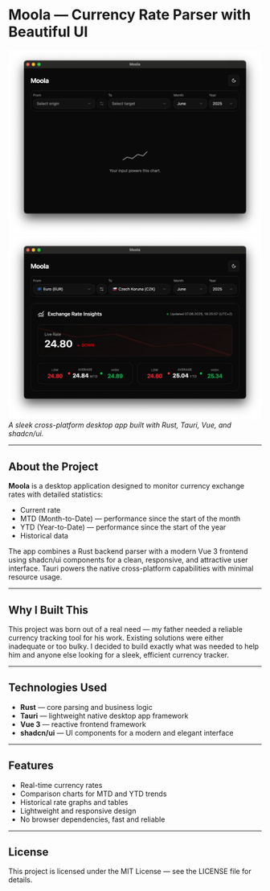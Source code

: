 # Moola — Currency Rate Parser with Beautiful UI

![Moola](./assets/screenshot_1.png)
![Moola](./assets/screenshot_2.png)  
*A sleek cross-platform desktop app built with Rust, Tauri, Vue, and shadcn/ui.*

---

## About the Project

**Moola** is a desktop application designed to monitor currency exchange rates with detailed statistics:

- Current rate
- MTD (Month-to-Date) — performance since the start of the month
- YTD (Year-to-Date) — performance since the start of the year
- Historical data

The app combines a Rust backend parser with a modern Vue 3 frontend using shadcn/ui components for a clean, responsive, and attractive user interface. Tauri powers the native cross-platform capabilities with minimal resource usage.

---

## Why I Built This

This project was born out of a real need — my father needed a reliable currency tracking tool for his work. Existing solutions were either inadequate or too bulky. I decided to build exactly what was needed to help him and anyone else looking for a sleek, efficient currency tracker.

---

## Technologies Used

- **Rust** — core parsing and business logic  
- **Tauri** — lightweight native desktop app framework  
- **Vue 3** — reactive frontend framework  
- **shadcn/ui** — UI components for a modern and elegant interface  

---

## Features

- Real-time currency rates  
- Comparison charts for MTD and YTD trends  
- Historical rate graphs and tables  
- Lightweight and responsive design  
- No browser dependencies, fast and reliable  

---

## License

This project is licensed under the MIT License — see the LICENSE file for details.